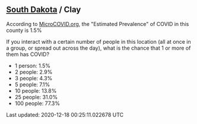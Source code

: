 
## [South Dakota](/united-states/south-dakota) / Clay

According to [MicroCOVID.org](http://microcovid.org),
the "Estimated Prevalence" of COVID in this county is 1.5%

If you interact with a certain number of people in this location
(all at once in a group, or spread out across the day), what is the chance that
1 or more of them has COVID?

- 1 person: 1.5%
- 2 people: 2.9%
- 3 people: 4.3%
- 5 people: 7.1%
- 10 people: 13.8%
- 25 people: 31.0%
- 100 people: 77.3%

Last updated: 2020-12-18 00:25:11.022678 UTC

